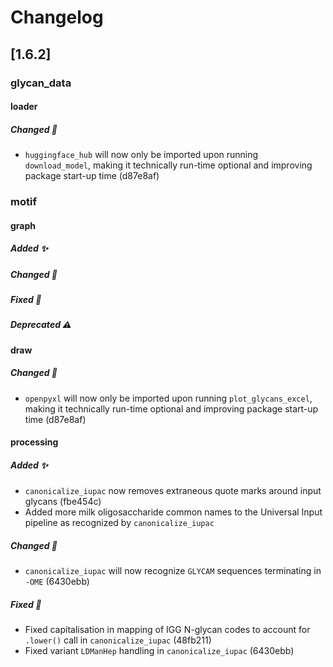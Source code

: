 # Changelog

## [1.6.2]

### glycan_data
#### loader
##### Changed 🔄
- `huggingface_hub` will now only be imported upon running `download_model`, making it technically run-time optional and improving package start-up time (d87e8af)

### motif
#### graph
##### Added ✨

##### Changed 🔄

##### Fixed 🐛
##### Deprecated ⚠️

#### draw
##### Changed 🔄
- `openpyxl` will now only be imported upon running `plot_glycans_excel`, making it technically run-time optional and improving package start-up time (d87e8af)

#### processing
##### Added ✨
- `canonicalize_iupac` now removes extraneous quote marks around input glycans (fbe454c)
- Added more milk oligosaccharide common names to the Universal Input pipeline as recognized by `canonicalize_iupac`

##### Changed 🔄
- `canonicalize_iupac` will now recognize `GLYCAM` sequences terminating in `-OME` (6430ebb)

##### Fixed 🐛
- Fixed capitalisation in mapping of IGG N-glycan codes to account for `.lower()` call in `canonicalize_iupac` (48fb211)
- Fixed variant `LDManHep` handling in `canonicalize_iupac` (6430ebb)